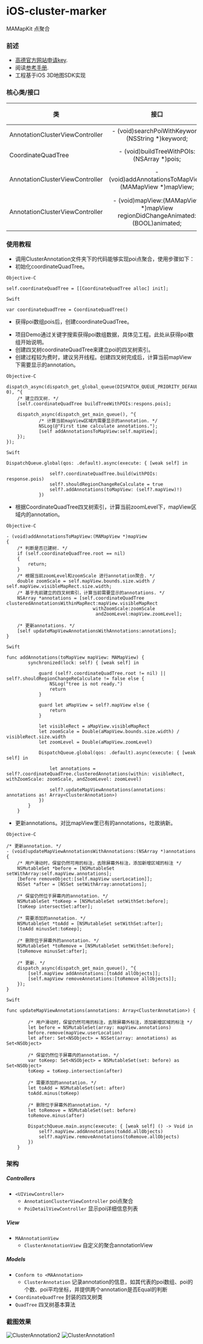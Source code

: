 iOS-cluster-marker
========================

MAMapKit 点聚合

### 前述

- [高德官方网站申请key](http://id.amap.com/?ref=http%3A%2F%2Fapi.amap.com%2Fkey%2F).
- 阅读[参考手册](http://api.amap.com/Public/reference/iOS%20API%20v2_3D/).
- 工程基于iOS 3D地图SDK实现

### 核心类/接口
| 类    | 接口  | 说明   | 版本  |
| -----|:-----:|:-----:|:-----:|
| AnnotationClusterViewController | - (void)searchPoiWithKeyword:(NSString *)keyword; | 根据关键字搜索poi点 | n/a |
| CoordinateQuadTree | - (void)buildTreeWithPOIs:(NSArray *)pois; | 根据返回poi建树 | n/a |
| AnnotationClusterViewController | - (void)addAnnotationsToMapView:(MAMapView *)mapView; | 把annotation添加到地图 | n/a |
| AnnotationClusterViewController | - (void)mapView:(MAMapView *)mapView regionDidChangeAnimated:(BOOL)animated; | 响应地图区域变化回调，刷新annotations | n/a |

### 使用教程

- 调用ClusterAnnotation文件夹下的代码能够实现poi点聚合，使用步骤如下：
- 初始化coordinateQuadTree。

`Objective-C`
```
self.coordinateQuadTree = [[CoordinateQuadTree alloc] init];
```
`Swift`
```
var coordinateQuadTree = CoordinateQuadTree()
```

- 获得poi数组pois后，创建coordinateQuadTree。
 * 项目Demo通过关键字搜索获得poi数组数据，具体见工程。此处从获得poi数组开始说明。
 * 创建四叉树coordinateQuadTree来建立poi的四叉树索引。
 * 创建过程较为费时，建议另开线程。创建四叉树完成后，计算当前mapView下需要显示的annotation。

`Objective-C`
```objc
dispatch_async(dispatch_get_global_queue(DISPATCH_QUEUE_PRIORITY_DEFAULT, 0), ^{
    /* 建立四叉树. */
    [self.coordinateQuadTree buildTreeWithPOIs:respons.pois];
        
    dispatch_async(dispatch_get_main_queue(), ^{
            /* 计算当前mapView区域内需要显示的annotation. */
            NSLog(@"First time calculate annotations.");
            [self addAnnotationsToMapView:self.mapView];
    });
});
```

`Swift`
```
DispatchQueue.global(qos: .default).async(execute: { [weak self] in
                
                self?.coordinateQuadTree.build(withPOIs: response.pois)
                self?.shouldRegionChangeReCalculate = true
                self?.addAnnotations(toMapView: (self?.mapView)!)
            })
```

- 根据CoordinateQuadTree四叉树索引，计算当前zoomLevel下，mapView区域内的annotation。

`Objective-C`
```objc
- (void)addAnnotationsToMapView:(MAMapView *)mapView
{
    /* 判断是否已建树. */
    if (self.coordinateQuadTree.root == nil)
    {
        return;
    }
    /* 根据当前zoomLevel和zoomScale 进行annotation聚合. */
    double zoomScale = self.mapView.bounds.size.width / self.mapView.visibleMapRect.size.width;
    /* 基于先前建立的四叉树索引，计算当前需要显示的annotations. */
    NSArray *annotations = [self.coordinateQuadTree clusteredAnnotationsWithinMapRect:mapView.visibleMapRect
                                withZoomScale:zoomScale
                                 andZoomLevel:mapView.zoomLevel];
   
    /* 更新annotations. */
    [self updateMapViewAnnotationsWithAnnotations:annotations];
}
```
`Swift`
```
func addAnnotations(toMapView mapView: MAMapView) {
        synchronized(lock: self) { [weak self] in
            
            guard (self?.coordinateQuadTree.root != nil) || self?.shouldRegionChangeReCalculate != false else {
                NSLog("tree is not ready.")
                return
            }
            
            guard let aMapView = self?.mapView else {
                return
            }
            
            let visibleRect = aMapView.visibleMapRect
            let zoomScale = Double(aMapView.bounds.size.width) / visibleRect.size.width
            let zoomLevel = Double(aMapView.zoomLevel)
            
            DispatchQueue.global(qos: .default).async(execute: { [weak self] in
                
                let annotations = self?.coordinateQuadTree.clusteredAnnotations(within: visibleRect, withZoomScale: zoomScale, andZoomLevel: zoomLevel)
                
                self?.updateMapViewAnnotations(annotations: annotations as! Array<ClusterAnnotation>)
            })
        }
    }
```

- 更新annotations。对比mapView里已有的annotations，吐故纳新。

`Objective-C`
```objc
/* 更新annotation. */
- (void)updateMapViewAnnotationsWithAnnotations:(NSArray *)annotations
{
    /* 用户滑动时，保留仍然可用的标注，去除屏幕外标注，添加新增区域的标注 */
    NSMutableSet *before = [NSMutableSet setWithArray:self.mapView.annotations];
    [before removeObject:[self.mapView userLocation]];
    NSSet *after = [NSSet setWithArray:annotations];
    
    /* 保留仍然位于屏幕内的annotation. */
    NSMutableSet *toKeep = [NSMutableSet setWithSet:before];
    [toKeep intersectSet:after];
    
    /* 需要添加的annotation. */
    NSMutableSet *toAdd = [NSMutableSet setWithSet:after];
    [toAdd minusSet:toKeep];
    
    /* 删除位于屏幕外的annotation. */
    NSMutableSet *toRemove = [NSMutableSet setWithSet:before];
    [toRemove minusSet:after];
    
    /* 更新. */
    dispatch_async(dispatch_get_main_queue(), ^{
        [self.mapView addAnnotations:[toAdd allObjects]];
        [self.mapView removeAnnotations:[toRemove allObjects]];
    });
}
```
`Swift`
```
func updateMapViewAnnotations(annotations: Array<ClusterAnnotation>) {
        
        /* 用户滑动时，保留仍然可用的标注，去除屏幕外标注，添加新增区域的标注 */
        let before = NSMutableSet(array: mapView.annotations)
        before.remove(mapView.userLocation)
        let after: Set<NSObject> = NSSet(array: annotations) as Set<NSObject>
        
        /* 保留仍然位于屏幕内的annotation. */
        var toKeep: Set<NSObject> = NSMutableSet(set: before) as Set<NSObject>
        toKeep = toKeep.intersection(after)
        
        /* 需要添加的annotation. */
        let toAdd = NSMutableSet(set: after)
        toAdd.minus(toKeep)
        
        /* 删除位于屏幕外的annotation. */
        let toRemove = NSMutableSet(set: before)
        toRemove.minus(after)
        
        DispatchQueue.main.async(execute: { [weak self] () -> Void in
            self?.mapView.addAnnotations(toAdd.allObjects)
            self?.mapView.removeAnnotations(toRemove.allObjects)
        })
    }
```

### 架构

##### Controllers
- `<UIViewController>`
  * `AnnotationClusterViewController` poi点聚合
  * `PoiDetailViewController` 显示poi详细信息列表

##### View

* `MAAnnotationView`
  - `ClusterAnnotationView` 自定义的聚合annotationView

##### Models

* `Conform to <MAAnnotation>`
  - `ClusterAnnotation` 记录annotation的信息，如其代表的poi数组、poi的个数、poi平均坐标，并提供两个annotation是否Equal的判断
* `CoordinateQuadTree` 封装的四叉树类
* `QuadTree` 四叉树基本算法

### 截图效果

![ClusterAnnotation2](https://raw.githubusercontent.com/cysgit/iOS_3D_ClusterAnnotation/master/iOS_3D_ClusterAnnotation/Resources/ClusterAnnotation2.png)
![ClusterAnnotation1](https://raw.githubusercontent.com/cysgit/iOS_3D_ClusterAnnotation/master/iOS_3D_ClusterAnnotation/Resources/ClusterAnnotation1.png)
